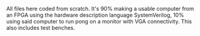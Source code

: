 All files here coded from scratch. It's 90% making a usable computer from an FPGA using the hardware description language SystemVerilog, 10% using said computer to run pong on a monitor with VGA connectivity. This also includes test benches.
